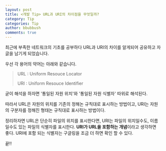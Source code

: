 ```yaml
---
layout: post
title: <개발 Tip> URL과 URI의 차이점을 무엇일까?
category: Tip
categories: Tip
author: bbubbush
comments: true
---
```


최근에 부족한 네트워크의 기초를 공부하다 URL과 URI의 차이를 알게되어 공유하고 자 글을 남기게 되었습니다.

우선 각 용어의 약어는 아래와 같습니다.

> URL : Uniform Resouce Locator
>
> URI : Uniform Resouce Identifier

굳이 해석을 하자면 '통일된 자원 위치'와 '통일된 자원 식별자' 따위로 해석된다.

따라서 URL은 자원의 위치를 기존의 정해논 규칙대로 표시하는 방법이고, URI는 자원의 구분자를 정해진 형태논 규칙대로 표시하는 방법이다.  

정리하자면 URL은 단순히 파일의 위치를 표시한다면, URI는 파일의 위치일수도, 이름일수도 있는 파일의 식별자를 표시한다. **URI가 URL을 포함하는 개념**이라고 생각하면 좋다. URI에 포함 되는 식별자는 구글링을 조금 더 하면 확인 할 수 있다.

끝!!